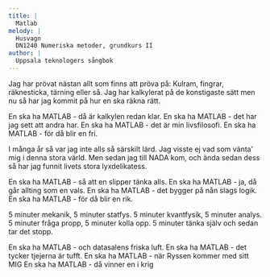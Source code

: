 ```yaml
---
title: |
  Matlab
melody: |
  Husvagn
  DN1240 Numeriska metoder, grundkurs II
author: |
  Uppsala teknologers sångbok
---
```

Jag har prövat nästan allt som finns att pröva på:
Kulram, fingrar, räknesticka, tärning eller så.
Jag har kalkylerat på de konstigaste sätt
men nu så har jag kommit på hur en ska räkna rätt. 

En ska ha MATLAB - då är kalkylen redan klar.
En ska ha MATLAB - det har jag sett att andra har.
En ska ha MATLAB - det är min livsfilosofi.
En ska ha MATLAB - för då blir en fri.

I många år så var jag inte alls så särskilt lärd.
Jag visste ej vad som vänta’ mig i denna stora värld.
Men sedan jag till NADA kom, och ända sedan dess
så har jag funnit livets stora lyxdelikatess.

En ska ha MATLAB - så att en slipper tänka alls.
En ska ha MATLAB - ja, då går allting som en vals.
En ska ha MATLAB - det bygger på nån slags logik.
En ska ha MATLAB - för då blir en rik.

5 minuter mekanik, 5 minuter statfys.
5 minuter kvantfysik, 5 minuter analys.
5 minuter fråga propp, 5 minuter kolla opp.
5 minuter tänka själv och sedan tar det stopp.

En ska ha MATLAB - och datasalens friska luft.
En ska ha MATLAB - det tycker tjejerna är tufft.
En ska ha MATLAB - när Ryssen kommer med sitt MIG
En ska ha MATLAB - då vinner en i krig
